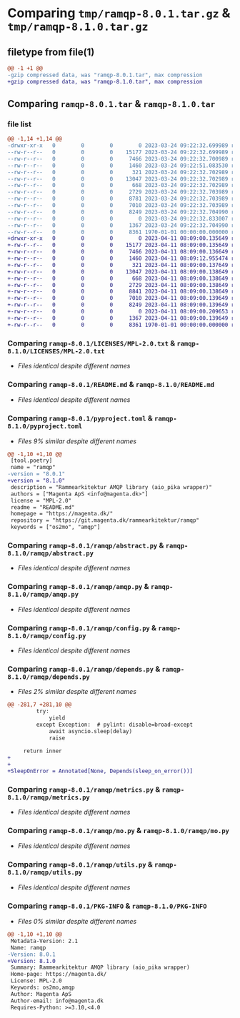# Comparing `tmp/ramqp-8.0.1.tar.gz` & `tmp/ramqp-8.1.0.tar.gz`

## filetype from file(1)

```diff
@@ -1 +1 @@
-gzip compressed data, was "ramqp-8.0.1.tar", max compression
+gzip compressed data, was "ramqp-8.1.0.tar", max compression
```

## Comparing `ramqp-8.0.1.tar` & `ramqp-8.1.0.tar`

### file list

```diff
@@ -1,14 +1,14 @@
-drwxr-xr-x   0        0        0        0 2023-03-24 09:22:32.699989 ramqp-8.0.1/LICENSES/
--rw-r--r--   0        0        0    15177 2023-03-24 09:22:32.699989 ramqp-8.0.1/LICENSES/MPL-2.0.txt
--rw-r--r--   0        0        0     7466 2023-03-24 09:22:32.700989 ramqp-8.0.1/README.md
--rw-r--r--   0        0        0     1460 2023-03-24 09:22:51.083530 ramqp-8.0.1/pyproject.toml
--rw-r--r--   0        0        0      321 2023-03-24 09:22:32.702989 ramqp-8.0.1/ramqp/__init__.py
--rw-r--r--   0        0        0    13047 2023-03-24 09:22:32.702989 ramqp-8.0.1/ramqp/abstract.py
--rw-r--r--   0        0        0      668 2023-03-24 09:22:32.702989 ramqp-8.0.1/ramqp/amqp.py
--rw-r--r--   0        0        0     2729 2023-03-24 09:22:32.703989 ramqp-8.0.1/ramqp/config.py
--rw-r--r--   0        0        0     8781 2023-03-24 09:22:32.703989 ramqp-8.0.1/ramqp/depends.py
--rw-r--r--   0        0        0     7010 2023-03-24 09:22:32.703989 ramqp-8.0.1/ramqp/metrics.py
--rw-r--r--   0        0        0     8249 2023-03-24 09:22:32.704990 ramqp-8.0.1/ramqp/mo.py
--rw-r--r--   0        0        0        0 2023-03-24 09:22:32.833007 ramqp-8.0.1/ramqp/py.typed
--rw-r--r--   0        0        0     1367 2023-03-24 09:22:32.704990 ramqp-8.0.1/ramqp/utils.py
--rw-r--r--   0        0        0     8361 1970-01-01 00:00:00.000000 ramqp-8.0.1/PKG-INFO
+drwxr-xr-x   0        0        0        0 2023-04-11 08:09:00.135649 ramqp-8.1.0/LICENSES/
+-rw-r--r--   0        0        0    15177 2023-04-11 08:09:00.135649 ramqp-8.1.0/LICENSES/MPL-2.0.txt
+-rw-r--r--   0        0        0     7466 2023-04-11 08:09:00.136649 ramqp-8.1.0/README.md
+-rw-r--r--   0        0        0     1460 2023-04-11 08:09:12.955474 ramqp-8.1.0/pyproject.toml
+-rw-r--r--   0        0        0      321 2023-04-11 08:09:00.137649 ramqp-8.1.0/ramqp/__init__.py
+-rw-r--r--   0        0        0    13047 2023-04-11 08:09:00.138649 ramqp-8.1.0/ramqp/abstract.py
+-rw-r--r--   0        0        0      668 2023-04-11 08:09:00.138649 ramqp-8.1.0/ramqp/amqp.py
+-rw-r--r--   0        0        0     2729 2023-04-11 08:09:00.138649 ramqp-8.1.0/ramqp/config.py
+-rw-r--r--   0        0        0     8841 2023-04-11 08:09:00.138649 ramqp-8.1.0/ramqp/depends.py
+-rw-r--r--   0        0        0     7010 2023-04-11 08:09:00.139649 ramqp-8.1.0/ramqp/metrics.py
+-rw-r--r--   0        0        0     8249 2023-04-11 08:09:00.139649 ramqp-8.1.0/ramqp/mo.py
+-rw-r--r--   0        0        0        0 2023-04-11 08:09:00.209653 ramqp-8.1.0/ramqp/py.typed
+-rw-r--r--   0        0        0     1367 2023-04-11 08:09:00.139649 ramqp-8.1.0/ramqp/utils.py
+-rw-r--r--   0        0        0     8361 1970-01-01 00:00:00.000000 ramqp-8.1.0/PKG-INFO
```

### Comparing `ramqp-8.0.1/LICENSES/MPL-2.0.txt` & `ramqp-8.1.0/LICENSES/MPL-2.0.txt`

 * *Files identical despite different names*

### Comparing `ramqp-8.0.1/README.md` & `ramqp-8.1.0/README.md`

 * *Files identical despite different names*

### Comparing `ramqp-8.0.1/pyproject.toml` & `ramqp-8.1.0/pyproject.toml`

 * *Files 9% similar despite different names*

```diff
@@ -1,10 +1,10 @@
 [tool.poetry]
 name = "ramqp"
-version = "8.0.1"
+version = "8.1.0"
 description = "Rammearkitektur AMQP library (aio_pika wrapper)"
 authors = ["Magenta ApS <info@magenta.dk>"]
 license = "MPL-2.0"
 readme = "README.md"
 homepage = "https://magenta.dk/"
 repository = "https://git.magenta.dk/rammearkitektur/ramqp"
 keywords = ["os2mo", "amqp"]
```

### Comparing `ramqp-8.0.1/ramqp/abstract.py` & `ramqp-8.1.0/ramqp/abstract.py`

 * *Files identical despite different names*

### Comparing `ramqp-8.0.1/ramqp/amqp.py` & `ramqp-8.1.0/ramqp/amqp.py`

 * *Files identical despite different names*

### Comparing `ramqp-8.0.1/ramqp/config.py` & `ramqp-8.1.0/ramqp/config.py`

 * *Files identical despite different names*

### Comparing `ramqp-8.0.1/ramqp/depends.py` & `ramqp-8.1.0/ramqp/depends.py`

 * *Files 2% similar despite different names*

```diff
@@ -281,7 +281,10 @@
         try:
             yield
         except Exception:  # pylint: disable=broad-except
             await asyncio.sleep(delay)
             raise
 
     return inner
+
+
+SleepOnError = Annotated[None, Depends(sleep_on_error())]
```

### Comparing `ramqp-8.0.1/ramqp/metrics.py` & `ramqp-8.1.0/ramqp/metrics.py`

 * *Files identical despite different names*

### Comparing `ramqp-8.0.1/ramqp/mo.py` & `ramqp-8.1.0/ramqp/mo.py`

 * *Files identical despite different names*

### Comparing `ramqp-8.0.1/ramqp/utils.py` & `ramqp-8.1.0/ramqp/utils.py`

 * *Files identical despite different names*

### Comparing `ramqp-8.0.1/PKG-INFO` & `ramqp-8.1.0/PKG-INFO`

 * *Files 0% similar despite different names*

```diff
@@ -1,10 +1,10 @@
 Metadata-Version: 2.1
 Name: ramqp
-Version: 8.0.1
+Version: 8.1.0
 Summary: Rammearkitektur AMQP library (aio_pika wrapper)
 Home-page: https://magenta.dk/
 License: MPL-2.0
 Keywords: os2mo,amqp
 Author: Magenta ApS
 Author-email: info@magenta.dk
 Requires-Python: >=3.10,<4.0
```

